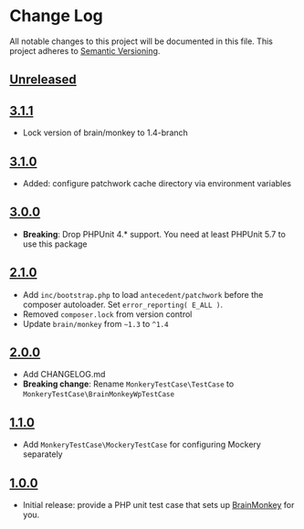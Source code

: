 # Change Log
All notable changes to this project will be documented in this file.
This project adheres to [Semantic Versioning](http://semver.org/).

## [Unreleased]

## [3.1.1]
* Lock version of brain/monkey to 1.4-branch

## [3.1.0]
* Added: configure patchwork cache directory via environment variables

## [3.0.0]
* **Breaking**: Drop PHPUnit 4.* support. You need at least PHPUnit 5.7 to use this package

## [2.1.0]

* Add `inc/bootstrap.php` to load `antecedent/patchwork` before the composer autoloader. Set `error_reporting( E_ALL )`.
* Removed `composer.lock` from version control
* Update `brain/monkey` from `~1.3` to `^1.4`

## [2.0.0]
* Add CHANGELOG.md
* **Breaking change**: Rename `MonkeryTestCase\TestCase` to `MonkeryTestCase\BrainMonkeyWpTestCase`

## [1.1.0]
* Add `MonkeryTestCase\MockeryTestCase` for configuring Mockery separately

## [1.0.0]
* Initial release: provide a PHP unit test case that sets up [BrainMonkey](https://brain-wp.github.io/BrainMonkey/) for you.

[Unreleased]:https://github.com/inpsyde/monkery-test-case/compare/3.1.1...master
[3.1.1]:https://github.com/inpsyde/monkery-test-case/compare/3.1.0...3.1.1
[3.1.0]:https://github.com/inpsyde/monkery-test-case/compare/3.0.0...3.1.0
[3.0.0]:https://github.com/inpsyde/monkery-test-case/compare/2.1.0...3.0.0
[2.1.0]:https://github.com/inpsyde/monkery-test-case/compare/2.0.0...2.1.0
[2.0.0]:https://github.com/inpsyde/monkery-test-case/compare/1.1.0...2.0.0
[1.1.0]:https://github.com/inpsyde/monkery-test-case/compare/1.0.0...1.1.0
[1.0.0]:https://github.com/inpsyde/monkery-test-case/tree/1.0.0

